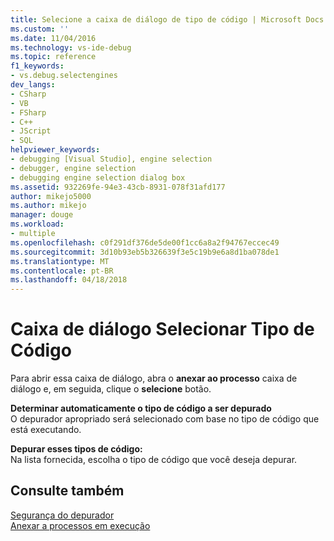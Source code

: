 ```yaml
---
title: Selecione a caixa de diálogo de tipo de código | Microsoft Docs
ms.custom: ''
ms.date: 11/04/2016
ms.technology: vs-ide-debug
ms.topic: reference
f1_keywords:
- vs.debug.selectengines
dev_langs:
- CSharp
- VB
- FSharp
- C++
- JScript
- SQL
helpviewer_keywords:
- debugging [Visual Studio], engine selection
- debugger, engine selection
- debugging engine selection dialog box
ms.assetid: 932269fe-94e3-43cb-8931-078f31afd177
author: mikejo5000
ms.author: mikejo
manager: douge
ms.workload:
- multiple
ms.openlocfilehash: c0f291df376de5de00f1cc6a8a2f94767eccec49
ms.sourcegitcommit: 3d10b93eb5b326639f3e5c19b9e6a8d1ba078de1
ms.translationtype: MT
ms.contentlocale: pt-BR
ms.lasthandoff: 04/18/2018
---
```

# <a name="select-code-type-dialog-box"></a>Caixa de diálogo Selecionar Tipo de Código
Para abrir essa caixa de diálogo, abra o **anexar ao processo** caixa de diálogo e, em seguida, clique o **selecione** botão.  
  
 **Determinar automaticamente o tipo de código a ser depurado**  
 O depurador apropriado será selecionado com base no tipo de código que está executando.  
  
 **Depurar esses tipos de código:**  
 Na lista fornecida, escolha o tipo de código que você deseja depurar.  
  
## <a name="see-also"></a>Consulte também  
 [Segurança do depurador](../debugger/debugger-security.md)   
 [Anexar a processos em execução](../debugger/attach-to-running-processes-with-the-visual-studio-debugger.md)